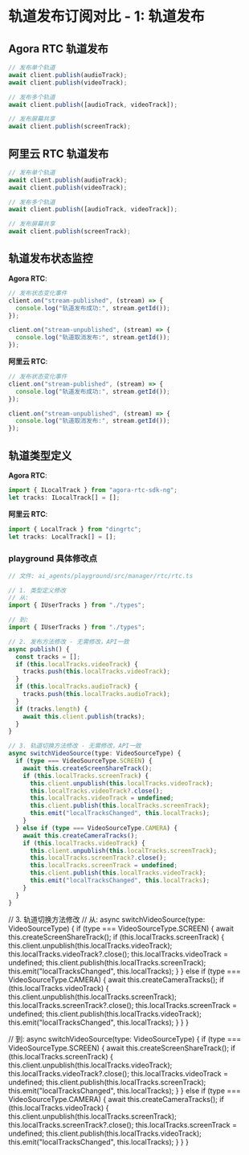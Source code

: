 # 轨道发布订阅对比 - 1: 轨道发布

## Agora RTC 轨道发布

```typescript
// 发布单个轨道
await client.publish(audioTrack);
await client.publish(videoTrack);

// 发布多个轨道
await client.publish([audioTrack, videoTrack]);

// 发布屏幕共享
await client.publish(screenTrack);
```

## 阿里云 RTC 轨道发布

```typescript
// 发布单个轨道
await client.publish(audioTrack);
await client.publish(videoTrack);

// 发布多个轨道
await client.publish([audioTrack, videoTrack]);

// 发布屏幕共享
await client.publish(screenTrack);
```

## 轨道发布状态监控

**Agora RTC**:

```typescript
// 发布状态变化事件
client.on("stream-published", (stream) => {
  console.log("轨道发布成功:", stream.getId());
});

client.on("stream-unpublished", (stream) => {
  console.log("轨道取消发布:", stream.getId());
});
```

**阿里云 RTC**:

```typescript
// 发布状态变化事件
client.on("stream-published", (stream) => {
  console.log("轨道发布成功:", stream.getId());
});

client.on("stream-unpublished", (stream) => {
  console.log("轨道取消发布:", stream.getId());
});
```

## 轨道类型定义

**Agora RTC**:

```typescript
import { ILocalTrack } from "agora-rtc-sdk-ng";
let tracks: ILocalTrack[] = [];
```

**阿里云 RTC**:

```typescript
import { LocalTrack } from "dingrtc";
let tracks: LocalTrack[] = [];
```

### playground 具体修改点

```typescript
// 文件: ai_agents/playground/src/manager/rtc/rtc.ts

// 1. 类型定义修改
// 从:
import { IUserTracks } from "./types";

// 到:
import { IUserTracks } from "./types";

// 2. 发布方法修改 - 无需修改，API一致
async publish() {
  const tracks = [];
  if (this.localTracks.videoTrack) {
    tracks.push(this.localTracks.videoTrack);
  }
  if (this.localTracks.audioTrack) {
    tracks.push(this.localTracks.audioTrack);
  }
  if (tracks.length) {
    await this.client.publish(tracks);
  }
}

// 3. 轨道切换方法修改 - 无需修改，API一致
async switchVideoSource(type: VideoSourceType) {
  if (type === VideoSourceType.SCREEN) {
    await this.createScreenShareTrack();
    if (this.localTracks.screenTrack) {
      this.client.unpublish(this.localTracks.videoTrack);
      this.localTracks.videoTrack?.close();
      this.localTracks.videoTrack = undefined;
      this.client.publish(this.localTracks.screenTrack);
      this.emit("localTracksChanged", this.localTracks);
    }
  } else if (type === VideoSourceType.CAMERA) {
    await this.createCameraTracks();
    if (this.localTracks.videoTrack) {
      this.client.unpublish(this.localTracks.screenTrack);
      this.localTracks.screenTrack?.close();
      this.localTracks.screenTrack = undefined;
      this.client.publish(this.localTracks.videoTrack);
      this.emit("localTracksChanged", this.localTracks);
    }
  }
}
```

// 3. 轨道切换方法修改
// 从:
async switchVideoSource(type: VideoSourceType) {
  if (type === VideoSourceType.SCREEN) {
    await this.createScreenShareTrack();
    if (this.localTracks.screenTrack) {
      this.client.unpublish(this.localTracks.videoTrack);
      this.localTracks.videoTrack?.close();
      this.localTracks.videoTrack = undefined;
      this.client.publish(this.localTracks.screenTrack);
      this.emit("localTracksChanged", this.localTracks);
    }
  } else if (type === VideoSourceType.CAMERA) {
    await this.createCameraTracks();
    if (this.localTracks.videoTrack) {
      this.client.unpublish(this.localTracks.screenTrack);
      this.localTracks.screenTrack?.close();
      this.localTracks.screenTrack = undefined;
      this.client.publish(this.localTracks.videoTrack);
      this.emit("localTracksChanged", this.localTracks);
    }
  }
}

// 到:
async switchVideoSource(type: VideoSourceType) {
  if (type === VideoSourceType.SCREEN) {
    await this.createScreenShareTrack();
    if (this.localTracks.screenTrack) {
      this.client.unpublish(this.localTracks.videoTrack);
      this.localTracks.videoTrack?.close();
      this.localTracks.videoTrack = undefined;
      this.client.publish(this.localTracks.screenTrack);
      this.emit("localTracksChanged", this.localTracks);
    }
  } else if (type === VideoSourceType.CAMERA) {
    await this.createCameraTracks();
    if (this.localTracks.videoTrack) {
      this.client.unpublish(this.localTracks.screenTrack);
      this.localTracks.screenTrack?.close();
      this.localTracks.screenTrack = undefined;
      this.client.publish(this.localTracks.videoTrack);
      this.emit("localTracksChanged", this.localTracks);
    }
  }
}
```
